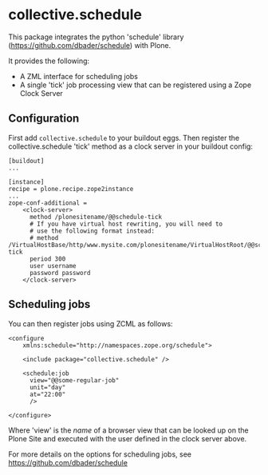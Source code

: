 collective.schedule
===================

This package integrates the python 'schedule' library (https://github.com/dbader/schedule) with Plone.

It provides the following:

 * A ZML interface for scheduling jobs
 * A single 'tick' job processing view that can be registered using a Zope Clock Server

Configuration
-------------

First add `collective.schedule` to your buildout eggs.
Then register the collective.schedule 'tick' method as a clock server in your buildout config:

    [buildout]
    ...

    [instance]
    recipe = plone.recipe.zope2instance
    ...
    zope-conf-additional =
        <clock-server>
          method /plonesitename/@@schedule-tick
          # If you have virtual host rewriting, you will need to
          # use the following format instead:
          # method /VirtualHostBase/http/www.mysite.com/plonesitename/VirtualHostRoot/@@schedule-tick
          period 300
          user username
          password password
        </clock-server>

Scheduling jobs
---------------

You can then register jobs using ZCML as follows:

    <configure
        xmlns:schedule="http://namespaces.zope.org/schedule">

        <include package="collective.schedule" />

        <schedule:job
          view="@@some-regular-job"
          unit="day"
          at="22:00"
          />

    </configure>

Where 'view' is the *name* of a browser view that can be looked up on the Plone Site and executed with the user defined in the clock server above.

For more details on the options for scheduling jobs, see https://github.com/dbader/schedule
